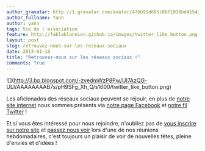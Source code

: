 ```yaml
---
author_gravatar: http://1.gravatar.com/avatar/47bb95d605c88f1038bd415412814eae?s=96&d=mm&r=g
author_fullname: Yann
author: yann
tags: Vie de l'association
feature: http://fablablannion.github.io/images/twitter_like_button.png
layout: post
slug: retrouvez-nous-sur-les-reseaux-sociaux
date: 2013-01-10
title: "Retrouvez-nous sur les réseaux sociaux !"
comments: True
---
```

![](http://3.bp.blogspot.com/-zvedmWzP8Pw/UI7AzQG-
ULI/AAAAAAAAB7s/pH9SFg_Xh_Q/s1600/twitter_like_button.png)

Les aficionados des réseaux sociaux peuvent se réjouir, en plus de [notre site
internet](http://fablab-lannion.org) nous sommes présents via [notre page
Facebook](https://www.facebook.com/fablablannion) et [notre fil
Twitter](https://twitter.com/fablablannion) !

Et si vous êtes intéressé pour nous rejoindre, n'oubliez pas de [vous inscrire
sur notre site](http://fablab-lannion.org/register) et [passez nous
voir](http://fablab-lannion.org/contact) lors d'une de nos réunions
hebdomadaires, c'est toujours un plaisir de voir de nouvelles têtes, pleine
d'envies et d'idées !


